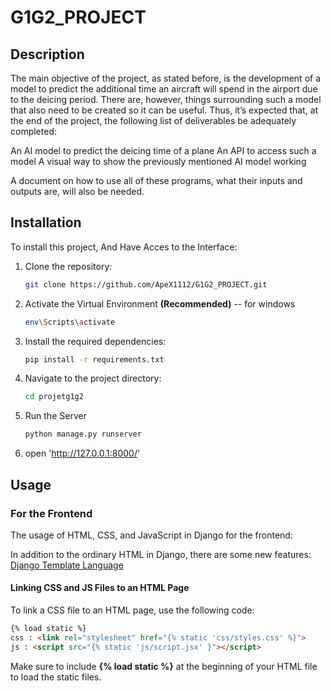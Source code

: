 # G1G2_PROJECT

## Description
The main objective of the project, as stated before, is the development of a model to predict the additional time an aircraft will spend in the airport due to the deicing period. There are, however, things surrounding such a model that also need to be created so it can be useful. Thus, it’s expected that, at the end of the project, the following list of deliverables be adequately completed:

An AI model to predict the deicing time of a plane An API to access such a model A visual way to show the previously mentioned AI model working

A document on how to use all of these programs, what their inputs and outputs are, will also be needed.

## Installation
To install this project, And Have Acces to the Interface:

1. Clone the repository:

    ```sh
    git clone https://github.com/ApeX1112/G1G2_PROJECT.git
    ```

2. Activate the Virtual Environment **(Recommended)**
-- for windows 

    ```sh
    env\Scripts\activate
    ```
3. Install the required dependencies:

    ```sh
    pip install -r requirements.txt
    ```

4. Navigate to the project directory:

    ```sh
    cd projetg1g2
    ```
5. Run the Server 

    ```sh
    python manage.py runserver 
    ```
6. open 'http://127.0.0.1:8000/'

## Usage

### For the Frontend

The usage of HTML, CSS, and JavaScript in Django for the frontend:

In addition to the ordinary HTML in Django, there are some new features: [Django Template Language](https://docs.djangoproject.com/en/5.0/ref/templates/language/)

#### Linking CSS and JS Files to an HTML Page

To link a CSS file to an HTML page, use the following code:

```html
{% load static %}
css : <link rel="stylesheet" href="{% static 'css/styles.css' %}">
js : <script src="{% static 'js/script.jsx' }"></script>
```
Make sure to include **{% load static %}** at the beginning of your HTML file to load the static files.





